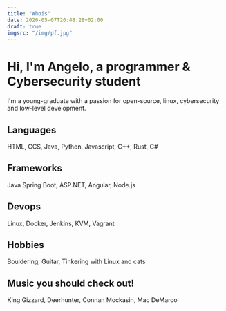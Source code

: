 ```yaml
---
title: "Whois"
date: 2020-05-07T20:48:28+02:00
draft: true
imgsrc: "/img/pf.jpg"
---
```


# Hi, I'm Angelo, a programmer & Cybersecurity student
I'm a young-graduate with a passion for open-source, linux, cybersecurity and low-level development.



## Languages
HTML, CCS, Java, Python, Javascript, C++, Rust, C#

## Frameworks
Java Spring Boot, ASP.NET, Angular, Node.js

## Devops
Linux, Docker, Jenkins, KVM, Vagrant

## Hobbies
Bouldering, Guitar, Tinkering with Linux and cats

## Music you should check out!
King Gizzard, Deerhunter, Connan Mockasin, Mac DeMarco
